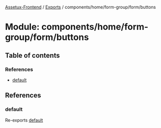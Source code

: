 [Assetux-Frontend](../README.md) / [Exports](../modules.md) / components/home/form-group/form/buttons

# Module: components/home/form-group/form/buttons

## Table of contents

### References

- [default](components_home_form_group_form_buttons.md#default)

## References

### default

Re-exports [default](components_home_form_group_form_buttons_buttons.md#default)
